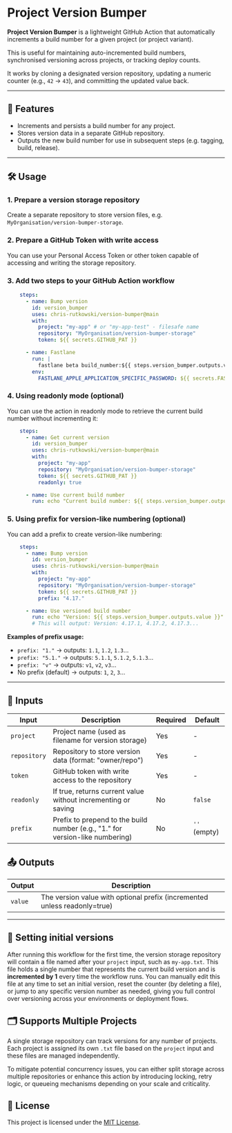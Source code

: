 
# Project Version Bumper

**Project Version Bumper** is a lightweight GitHub Action that automatically increments a build number for a given project (or project variant).

This is useful for maintaining auto-incremented build numbers, synchronised versioning across projects, or tracking deploy counts.

It works by cloning a designated version repository, updating a numeric counter (e.g., `42` → `43`), and committing the updated value back.

---

## 🚀 Features
- Increments and persists a build number for any project.
- Stores version data in a separate GitHub repository.
- Outputs the new build number for use in subsequent steps (e.g. tagging, build, release).

---

## 🛠️ Usage

### 1. **Prepare a version storage repository**

Create a separate repository to store version files, e.g. `MyOrganisation/version-bumper-storage`.

### 2. **Prepare a GitHub Token with write access**
You can use your Personal Access Token or other token capable of accessing and writing the storage repository.

### 3. **Add two steps to your GitHub Action workflow**

```yaml
    steps:
      - name: Bump version
        id: version_bumper
        uses: chris-rutkowski/version-bumper@main
        with:
          project: "my-app" # or "my-app-test" - filesafe name
          repository: "MyOrganisation/version-bumper-storage"
          token: ${{ secrets.GITHUB_PAT }}

      - name: Fastlane
        run: |
          fastlane beta build_number:${{ steps.version_bumper.outputs.value }}
        env:
          FASTLANE_APPLE_APPLICATION_SPECIFIC_PASSWORD: ${{ secrets.FASTLANE_PASSWORD }}
```

### 4. **Using readonly mode (optional)**

You can use the action in readonly mode to retrieve the current build number without incrementing it:

```yaml
    steps:
      - name: Get current version
        id: version_bumper
        uses: chris-rutkowski/version-bumper@main
        with:
          project: "my-app"
          repository: "MyOrganisation/version-bumper-storage"
          token: ${{ secrets.GITHUB_PAT }}
          readonly: true

      - name: Use current build number
        run: echo "Current build number: ${{ steps.version_bumper.outputs.build_number }}"
```

### 5. **Using prefix for version-like numbering (optional)**

You can add a prefix to create version-like numbering:

```yaml
    steps:
      - name: Bump version
        id: version_bumper
        uses: chris-rutkowski/version-bumper@main
        with:
          project: "my-app"
          repository: "MyOrganisation/version-bumper-storage"
          token: ${{ secrets.GITHUB_PAT }}
          prefix: "4.17."

      - name: Use versioned build number
        run: echo "Version: ${{ steps.version_bumper.outputs.value }}"
        # This will output: Version: 4.17.1, 4.17.2, 4.17.3...
```

**Examples of prefix usage:**
- `prefix: "1."` → outputs: `1.1`, `1.2`, `1.3`...
- `prefix: "5.1."` → outputs: `5.1.1`, `5.1.2`, `5.1.3`...
- `prefix: "v"` → outputs: `v1`, `v2`, `v3`...
- No prefix (default) → outputs: `1`, `2`, `3`...

---

## 📝 Inputs

| Input        | Description                                                                   | Required | Default      |
| ------------ | ----------------------------------------------------------------------------- | -------- | ------------ |
| `project`    | Project name (used as filename for version storage)                           | Yes      | -            |
| `repository` | Repository to store version data (format: "owner/repo")                       | Yes      | -            |
| `token`      | GitHub token with write access to the repository                              | Yes      | -            |
| `readonly`   | If true, returns current value without incrementing or saving                 | No       | `false`      |
| `prefix`     | Prefix to prepend to the build number (e.g., "1." for version-like numbering) | No       | `''` (empty) |

## 📤 Outputs

| Output  | Description                                                               |
| ------- | ------------------------------------------------------------------------- |
| `value` | The version value with optional prefix (incremented unless readonly=true) |

---

## 🧾 Setting initial versions

After running this workflow for the first time, the version storage repository will contain a file named after your `project` input, such as `my-app.txt`. This file holds a single number that represents the current build version and is **incremented by 1** every time the workflow runs. You can manually edit this file at any time to set an initial version, reset the counter (by deleting a file), or jump to any specific version number as needed, giving you full control over versioning across your environments or deployment flows.

## 🗂️ Supports Multiple Projects
A single storage repository can track versions for any number of projects. Each project is assigned its own `.txt` file based on the `project` input and these files are managed independently.

To mitigate potential concurrency issues, you can either split storage across multiple repositories or enhance this action by introducing locking, retry logic, or queueing mechanisms depending on your scale and criticality.

## 📄 License
This project is licensed under the [MIT License](LICENSE).
